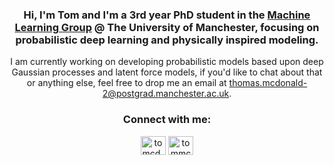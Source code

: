 <h3 align="center">Hi, I'm Tom and I'm a 3rd year PhD student in the <a href="https://www.cs.manchester.ac.uk/research/expertise/machine-learning-and-robotics/">Machine Learning Group</a> @ The University of Manchester, focusing on probabilistic deep learning and physically inspired modeling. </h3>

<div align='center'> 
I am currently working on developing probabilistic models based upon deep Gaussian processes and latent force models, if you'd like to chat about that or anything else, feel free to drop me an email at <a href="mailto:thomas.mcdonald-2@postgrad.manchester.ac.uk">thomas.mcdonald-2@postgrad.manchester.ac.uk</a>.
</div>

<h3 align="center">Connect with me:</h3>
<p align="center">
<a href="https://twitter.com/tomcd_" target="blank"><img align="center" src="https://cdn.jsdelivr.net/npm/simple-icons@3.0.1/icons/twitter.svg" alt="tomcd_" height="30" width="40" /></a>
<a href="https://linkedin.com/in/tommcdonald955" target="blank"><img align="center" src="https://cdn.jsdelivr.net/npm/simple-icons@3.0.1/icons/linkedin.svg" alt="tommcdonald955" height="30" width="40" /></a>
</p>
